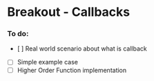 # Breakout - Callbacks

### To do:

- [ ] Real world scenario about what is callback
- [ ] Simple example case
- [ ] Higher Order Function implementation
